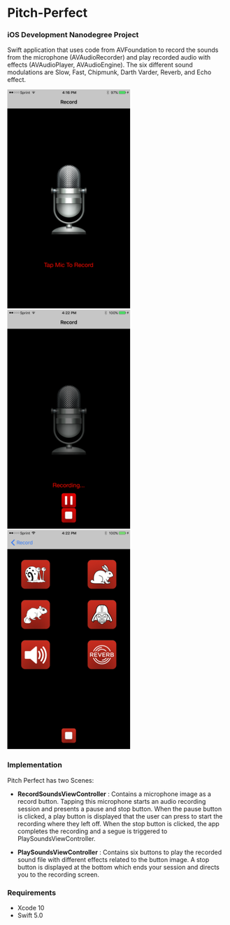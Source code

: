 # Pitch-Perfect
### iOS Development Nanodegree Project


Swift application that uses code from AVFoundation to record the sounds from the microphone (AVAudioRecorder) and play recorded audio with effects (AVAudioPlayer, AVAudioEngine). The six different sound modulations are Slow, Fast, Chipmunk, Darth Varder, Reverb, and Echo effect.




 <img src="ScreenShots/IMG_0219.PNG" height="500">  <img src="ScreenShots/IMG_0223.PNG" height="500">  <img src="ScreenShots/IMG_0225.PNG" height="500">

### Implementation

Pitch Perfect has two Scenes:

* __RecordSoundsViewController__ : Contains a microphone image as a record button. Tapping this microphone starts an audio recording session and presents a pause and stop button. When the pause button is clicked, a play button is displayed that the user can press to start the recording where they left off. When the stop button is clicked, the app completes the recording and a segue is triggered to PlaySoundsViewController.

* __PlaySoundsViewController__ : Contains six buttons to play the recorded sound file with different effects related to the button image. A stop button is displayed at the bottom which ends your session and directs you to the recording screen.

### Requirements
* Xcode 10
* Swift 5.0
